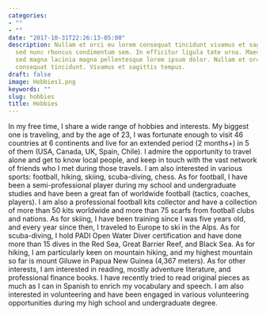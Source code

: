 ```yaml
---
categories:
- ""
- ""
date: "2017-10-31T22:26:13-05:00"
description: Nullam et orci eu lorem consequat tincidunt vivamus et sagittis magna
  sed nunc rhoncus condimentum sem. In efficitur ligula tate urna. Maecenas massa
  sed magna lacinia magna pellentesque lorem ipsum dolor. Nullam et orci eu lorem
  consequat tincidunt. Vivamus et sagittis tempus.
draft: false
image: Hobbies1.png
keywords: ""
slug: hobbies
title: Hobbies
---
```


In my free time, I share a wide range of hobbies and interests. My biggest one is traveling, and by the age of 23, I was fortunate enough to visit 46 countries at 6 continents and live for an extended period (2 months+) in 5 of them (USA, Canada, UK, Spain, Chile). I admire the opportunity to travel alone and get to know local people, and keep in touch with the vast network of friends who I met during those travels. I am also interested in various sports: football, hiking, skiing, scuba-diving, chess. As for football, I have been a semi-professional player during my school and undergraduate studies and have been a great fan of worldwide football (tactics, coaches, players). I am also a professional football kits collector and have a collection of more than 50 kits worldwide and more than 75 scarfs from football clubs and nations. As for skiing, I have been training since I was five years old, and every year since then, I traveled to Europe to ski in the Alps. As for scuba-diving, I hold PADI Open Water Diver certification and have done more than 15 dives in the Red Sea, Great Barrier Reef, and Black Sea. As for hiking, I am particularly keen on mountain hiking, and my highest mountain so far is mount Giluwe in Papua New Guinea (4,367 meters). As for other interests, I am interested in reading, mostly adventure literature, and professional finance books. I have recently tried to read original pieces as much as I can in Spanish to enrich my vocabulary and speech. I am also interested in volunteering and have been engaged in various volunteering opportunities during my high school and undergraduate degree.